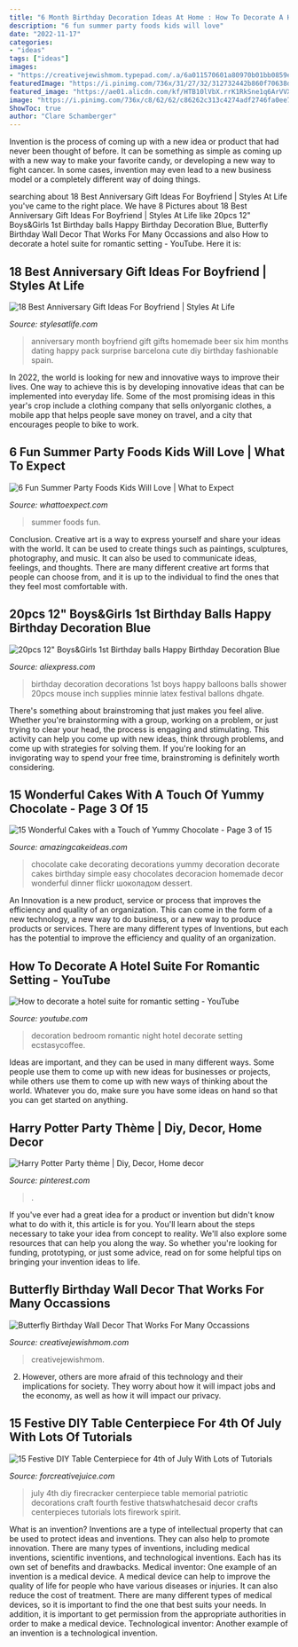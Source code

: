 ```yaml
---
title: "6 Month Birthday Decoration Ideas At Home : How To Decorate A Hotel Suite For Romantic Setting"
description: "6 fun summer party foods kids will love"
date: "2022-11-17"
categories:
- "ideas"
tags: ["ideas"]
images:
- "https://creativejewishmom.typepad.com/.a/6a011570601a80970b01bb0859e9fc970d-600wi"
featuredImage: "https://i.pinimg.com/736x/31/27/32/312732442b860f70638d944b7d31d260--harry-potter-parties.jpg"
featured_image: "https://ae01.alicdn.com/kf/HTB10lVbX.rrK1RkSne1q6ArVVXay/20pcs-12-Boys-Girls-1st-Birthday-balls-Happy-Birthday-Decoration-Blue-1-Year-Old-Birthday-Balloons.jpg"
image: "https://i.pinimg.com/736x/c8/62/62/c86262c313c4274adf2746fa0ee7e0a5--boyfriend--months-gift-six-month-anniversary-boyfriend.jpg"
ShowToc: true
author: "Clare Schamberger"
---
```



Invention is the process of coming up with a new idea or product that had never been thought of before. It can be something as simple as coming up with a new way to make your favorite candy, or developing a new way to fight cancer. In some cases, invention may even lead to a new business model or a completely different way of doing things.

	

		
searching about 18 Best Anniversary Gift Ideas For Boyfriend | Styles At Life you've came to the right place. We have 8 Pictures about 18 Best Anniversary Gift Ideas For Boyfriend | Styles At Life like 20pcs 12&quot; Boys&amp;Girls 1st Birthday balls Happy Birthday Decoration Blue, Butterfly Birthday Wall Decor That Works For Many Occassions and also How to decorate a hotel suite for romantic setting - YouTube. Here it is:
		
    
## 18 Best Anniversary Gift Ideas For Boyfriend | Styles At Life

<img loading=lazy src="https://i.pinimg.com/736x/c8/62/62/c86262c313c4274adf2746fa0ee7e0a5--boyfriend--months-gift-six-month-anniversary-boyfriend.jpg" onerror="this.onerror=null;this.src='https://tse1.mm.bing.net/th?id=OIP.N3Mxk5QVI0oYjRucVBneYgHaJ3&amp;pid=15.1';" alt="18 Best Anniversary Gift Ideas For Boyfriend | Styles At Life">

_Source: stylesatlife.com_

>anniversary month boyfriend gift gifts homemade beer six him months dating happy pack surprise barcelona cute diy birthday fashionable spain. 

	

In 2022, the world is looking for new and innovative ways to improve their lives. One way to achieve this is by developing innovative ideas that can be implemented into everyday life. Some of the most promising ideas in this year's crop include a clothing company that sells onlyorganic clothes, a mobile app that helps people save money on travel, and a city that encourages people to bike to work.

    
## 6 Fun Summer Party Foods Kids Will Love | What To Expect

<img loading=lazy src="http://images.agoramedia.com/wte3.0/gcms/catch-my-party.jpg" onerror="this.onerror=null;this.src='https://tse4.mm.bing.net/th?id=OIP.K9smDDDGTH3SoHYs_rU1zAHaJ4&amp;pid=15.1';" alt="6 Fun Summer Party Foods Kids Will Love | What to Expect">

_Source: whattoexpect.com_

>summer foods fun. 

	

Conclusion.
Creative art is a way to express yourself and share your ideas with the world. It can be used to create things such as paintings, sculptures, photography, and music. It can also be used to communicate ideas, feelings, and thoughts. There are many different creative art forms that people can choose from, and it is up to the individual to find the ones that they feel most comfortable with.

    
## 20pcs 12&quot; Boys&amp;Girls 1st Birthday Balls Happy Birthday Decoration Blue

<img loading=lazy src="https://ae01.alicdn.com/kf/HTB10lVbX.rrK1RkSne1q6ArVVXay/20pcs-12-Boys-Girls-1st-Birthday-balls-Happy-Birthday-Decoration-Blue-1-Year-Old-Birthday-Balloons.jpg" onerror="this.onerror=null;this.src='https://tse4.mm.bing.net/th?id=OIP.dEhq7qibY61eyjkVYraQPQHaJ3&amp;pid=15.1';" alt="20pcs 12&quot; Boys&amp;Girls 1st Birthday balls Happy Birthday Decoration Blue">

_Source: aliexpress.com_

>birthday decoration decorations 1st boys happy balloons balls shower 20pcs mouse inch supplies minnie latex festival ballons dhgate. 

	

There's something about brainstroming that just makes you feel alive. Whether you're brainstorming with a group, working on a problem, or just trying to clear your head, the process is engaging and stimulating. This activity can help you come up with new ideas, think through problems, and come up with strategies for solving them. If you're looking for an invigorating way to spend your free time, brainstroming is definitely worth considering.

    
## 15 Wonderful Cakes With A Touch Of Yummy Chocolate - Page 3 Of 15

<img loading=lazy src="https://www.amazingcakeideas.com/wp-content/uploads/2015/10/Yummy-Chocolate-Cake.jpg" onerror="this.onerror=null;this.src='https://tse3.mm.bing.net/th?id=OIP.ybgdlvjB0iBe4_uOjZruBwHaLH&amp;pid=15.1';" alt="15 Wonderful Cakes with a Touch of Yummy Chocolate - Page 3 of 15">

_Source: amazingcakeideas.com_

>chocolate cake decorating decorations yummy decoration decorate cakes birthday simple easy chocolates decoracion homemade decor wonderful dinner flickr шоколадом dessert. 

	

An Innovation is a new product, service or process that improves the efficiency and quality of an organization. This can come in the form of a new technology, a new way to do business, or a new way to produce products or services. There are many different types of Inventions, but each has the potential to improve the efficiency and quality of an organization.

    
## How To Decorate A Hotel Suite For Romantic Setting - YouTube

<img loading=lazy src="https://i.ytimg.com/vi/ZmfC3E41eUw/maxresdefault.jpg" onerror="this.onerror=null;this.src='https://tse4.mm.bing.net/th?id=OIP.GC90L9EOkskZPwo2UENDTwHaEK&amp;pid=15.1';" alt="How to decorate a hotel suite for romantic setting - YouTube">

_Source: youtube.com_

>decoration bedroom romantic night hotel decorate setting ecstasycoffee. 

	

Ideas are important, and they can be used in many different ways. Some people use them to come up with new ideas for businesses or projects, while others use them to come up with new ways of thinking about the world. Whatever you do, make sure you have some ideas on hand so that you can get started on anything.

    
## Harry Potter Party Thème | Diy, Decor, Home Decor

<img loading=lazy src="https://i.pinimg.com/736x/31/27/32/312732442b860f70638d944b7d31d260--harry-potter-parties.jpg" onerror="this.onerror=null;this.src='https://tse3.mm.bing.net/th?id=OIP.MEVvyKl2Ok31roBHqzLYYwHaLE&amp;pid=15.1';" alt="Harry Potter Party thème | Diy, Decor, Home decor">

_Source: pinterest.com_

>. 

	

If you've ever had a great idea for a product or invention but didn't know what to do with it, this article is for you. You'll learn about the steps necessary to take your idea from concept to reality. We'll also explore some resources that can help you along the way. So whether you're looking for funding, prototyping, or just some advice, read on for some helpful tips on bringing your invention ideas to life.

    
## Butterfly Birthday Wall Decor That Works For Many Occassions

<img loading=lazy src="https://creativejewishmom.typepad.com/.a/6a011570601a80970b01bb0859e9fc970d-600wi" onerror="this.onerror=null;this.src='https://tse3.mm.bing.net/th?id=OIP.dLFmRGnCqT-Jmdxuf3jppgHaKf&amp;pid=15.1';" alt="Butterfly Birthday Wall Decor That Works For Many Occassions">

_Source: creativejewishmom.com_

>creativejewishmom. 

	

2. However, others are more afraid of this technology and their implications for society. They worry about how it will impact jobs and the economy, as well as how it will impact our privacy. 

    
## 15 Festive DIY Table Centerpiece For 4th Of July With Lots Of Tutorials

<img loading=lazy src="https://i1.wp.com/forcreativejuice.com/wp-content/uploads/2016/06/diy-4th-of-july-table-centerpiece-ideas/7-diy-10th-of-july-table-centerpiece.jpg?w=600&amp;ssl=1" onerror="this.onerror=null;this.src='https://tse1.mm.bing.net/th?id=OIP.FvwvCZwuCAgEdbNkX0TqzwHaLF&amp;pid=15.1';" alt="15 Festive DIY Table Centerpiece for 4th of July With Lots of Tutorials">

_Source: forcreativejuice.com_

>july 4th diy firecracker centerpiece table memorial patriotic decorations craft fourth festive thatswhatchesaid decor crafts centerpieces tutorials lots firework spirit. 

	

What is an invention?
Inventions are a type of intellectual property that can be used to protect ideas and inventions. They can also help to promote innovation. There are many types of inventions, including medical inventions, scientific inventions, and technological inventions. Each has its own set of benefits and drawbacks.
Medical inventor: 
One example of an invention is a medical device. A medical device can help to improve the quality of life for people who have various diseases or injuries. It can also reduce the cost of treatment. 
There are many different types of medical devices, so it is important to find the one that best suits your needs. In addition, it is important to get permission from the appropriate authorities in order to make a medical device. 
Technological inventor: 
Another example of an invention is a technological invention.

